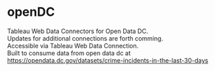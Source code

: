 # openDC
Tableau Web Data Connectors for Open Data DC.  
Updates for additional connections are forth comming.  
Accessible via Tableau Web Data Connection.  
Built to consume data from open data dc at https://opendata.dc.gov/datasets/crime-incidents-in-the-last-30-days
